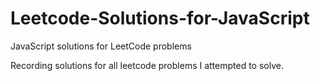 # Leetcode-Solutions-for-JavaScript
JavaScript solutions for LeetCode problems

Recording solutions for all leetcode problems I attempted to solve.
